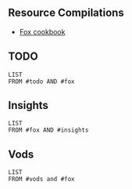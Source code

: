 ## Resource Compilations
- [Fox cookbook](https://cookbook.gg/fox)

## TODO
```dataview
LIST
FROM #todo AND #fox
```

## Insights
```dataview
LIST
FROM #fox AND #insights 
```

## Vods
```dataview
LIST 
FROM #vods and #fox 
```